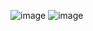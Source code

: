 ![image](https://github.com/user-attachments/assets/8ecb34ae-f843-4086-97c0-fffb78c2b065)
![image](https://github.com/user-attachments/assets/67ec20f6-e68a-4e3b-bd54-43296547fb8b)
